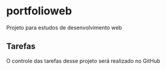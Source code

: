 # portfolioweb
Projeto para estudos de desenvolvimento web

## Tarefas

O controle das tarefas desse projeto será realizado no GitHub
